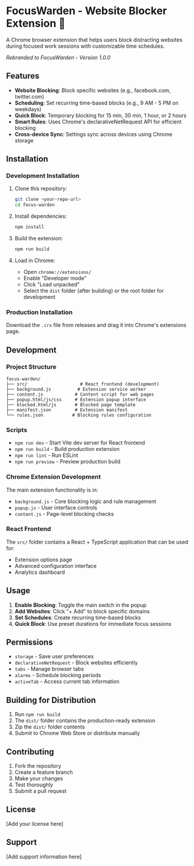 # FocusWarden - Website Blocker Extension 🚀

A Chrome browser extension that helps users block distracting websites during focused work sessions with customizable time schedules.

*Rebranded to FocusWarden - Version 1.0.0*

## Features

- **Website Blocking**: Block specific websites (e.g., facebook.com, twitter.com)
- **Scheduling**: Set recurring time-based blocks (e.g., 9 AM - 5 PM on weekdays)
- **Quick Block**: Temporary blocking for 15 min, 30 min, 1 hour, or 2 hours
- **Smart Rules**: Uses Chrome's declarativeNetRequest API for efficient blocking
- **Cross-device Sync**: Settings sync across devices using Chrome storage

## Installation

### Development Installation

1. Clone this repository:
   ```bash
   git clone <your-repo-url>
   cd focus-warden
   ```

2. Install dependencies:
   ```bash
   npm install
   ```

3. Build the extension:
   ```bash
   npm run build
   ```

4. Load in Chrome:
   - Open `chrome://extensions/`
   - Enable "Developer mode"
   - Click "Load unpacked"
   - Select the `dist` folder (after building) or the root folder for development

### Production Installation

Download the `.crx` file from releases and drag it into Chrome's extensions page.

## Development

### Project Structure

```
focus-warden/
├── src/                    # React frontend (development)
├── background.js          # Extension service worker
├── content.js            # Content script for web pages
├── popup.html/js/css     # Extension popup interface
├── blocked.html/js       # Blocked page template
├── manifest.json         # Extension manifest
└── rules.json           # Blocking rules configuration
```

### Scripts

- `npm run dev` - Start Vite dev server for React frontend
- `npm run build` - Build production extension
- `npm run lint` - Run ESLint
- `npm run preview` - Preview production build

### Chrome Extension Development

The main extension functionality is in:
- `background.js` - Core blocking logic and rule management
- `popup.js` - User interface controls
- `content.js` - Page-level blocking checks

### React Frontend

The `src/` folder contains a React + TypeScript application that can be used for:
- Extension options page
- Advanced configuration interface
- Analytics dashboard

## Usage

1. **Enable Blocking**: Toggle the main switch in the popup
2. **Add Websites**: Click "+ Add" to block specific domains
3. **Set Schedules**: Create recurring time-based blocks
4. **Quick Block**: Use preset durations for immediate focus sessions

## Permissions

- `storage` - Save user preferences
- `declarativeNetRequest` - Block websites efficiently
- `tabs` - Manage browser tabs
- `alarms` - Schedule blocking periods
- `activeTab` - Access current tab information

## Building for Distribution

1. Run `npm run build`
2. The `dist/` folder contains the production-ready extension
3. Zip the `dist/` folder contents
4. Submit to Chrome Web Store or distribute manually

## Contributing

1. Fork the repository
2. Create a feature branch
3. Make your changes
4. Test thoroughly
5. Submit a pull request

## License

[Add your license here]

## Support

[Add support information here]
